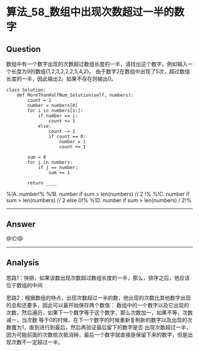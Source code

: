# 算法_58_数组中出现次数超过一半的数字

## Question
数组中有一个数字出现的次数超过数组长度的一半，请找出这个数字。例如输入一个长度为9的数组{1,2,3,2,2,2,5,4,2}。 由于数字2在数组中出现了5次，超过数组长度的一半，因此输出2。如果不存在则输出0。

```
class Solution:
    def MoreThanHalfNum_Solution(self, numbers):
        count = 1
        number = numbers[0]
        for i in numbers[1:]:
            if number == i:
                count += 1
            else:
                count -= 1
                if count == 0:
                    number = i
                    count += 1

        sum = 0
        for j in numbers:
            if j == number:
                sum += 1

        return ____
```
%!A. number!%
%!B. number if sum > len(numbers) // 2 !%
%!C. number if sum > len(numbers) // 2 else 0!%
%!D. number if sum > len(numbers) / 2!%

------

## Answer

@!C!@

------
## Analysis
思路1：快排，如果该数出现次数超过数组长度的一半，那么，排序之后，他应该位于数组的中间

思路2：根据数组的特点，出现次数超过一半的数，他出现的次数比其他数字出现的总和还要多，因此可以最开始保存两个数值： 数组中的一个数字以及它出现的次数，然后遍历，如果下一个数字等于这个数字，那么次数加一，如果不等，次数减一，当次数 等于0的时候，在下一个数字的时候重新复制新的数字以及出现的次数置为1，直到进行到最后，然后再验证最后留下的数字是否 出现次数超过一半，因为可能前面的次数依次抵消掉，最后一个数字就直接是保留下来的数字，但是出现次数不一定超过一半。
